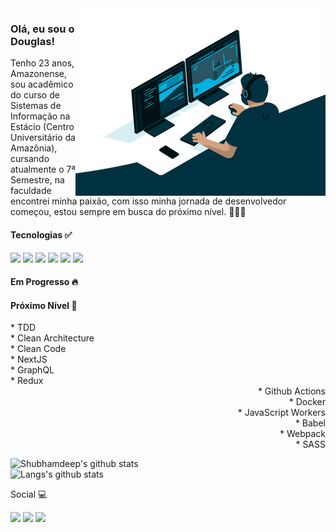 <img alt="GIF" src="https://github.com/douglasgomes98/douglasgomes98/blob/main/code.gif?raw=true" width="400px" height="300px" align="right" />

### Olá, eu sou o Douglas!

<p align="left">
 Tenho 23 anos, Amazonense, sou acadêmico do curso de Sistemas de Informação na Estácio (Centro Universitário da Amazônia), cursando atualmente o 7ª Semestre, na faculdade encontrei minha paixão, com isso minha jornada de desenvolvedor começou, estou sempre em busca do próximo nível. 👨🏽‍💻 
</p>

 #### Tecnologias ✅ 
 
<p>
 <img src="https://img.shields.io/badge/ReactJS-61dafb?style=for-the-badge&logo=react&logoColor=61dafb&color=282c34"/></a>
 <img src="https://img.shields.io/badge/node%20-39933.svg?&style=for-the-badge&logo=node.js&logoColor=black"/></a>
 <img src="https://img.shields.io/badge/React Native-61dafb?style=for-the-badge&logo=react&logoColor=61dafb&color=282c34"/></a>
 <img src="https://img.shields.io/badge/typescript%20-%23007acc.svg?&style=for-the-badge&logo=typescript&logoColor=white"/></a>
 <img src="https://img.shields.io/badge/styled%20components%20-%23DB7093.svg?&style=for-the-badge&logo=styled-components&logoColor=white"/></a>
 <img src="https://img.shields.io/badge/redux%20-%23764ABC.svg?&style=for-the-badge&logo=redux&logoColor=white"/></a>
</p>


#### Em Progresso 🔥

#### Próximo Nível 🚀


<div align="left">
 * TDD <br/>
 * Clean Architecture <br/>
 * Clean Code <br/>
 * NextJS <br/>
 * GraphQL <br/>
 * Redux
</div>

<div align="right">
* Github Actions <br/>
* Docker <br/>
* JavaScript Workers <br/>
* Babel <br/>
* Webpack <br/>
* SASS <br/>
</div>

![Shubhamdeep's github stats](https://github-readme-stats.vercel.app/api?username=douglasgomes98&show_icons=true&hide_border=true&theme=radical&count_private=true)
<br/>
![Langs's github stats](https://github-readme-stats.vercel.app/api/top-langs/?username=douglasgomes98&layout=compact&theme=radical&hide_border=true&count_private=true)
<br/>

<p align="left">
  Social 💻
<br>

<p align="left">
  <a href="mailto:douglasgomes.rr@gmail.com" alt="Gmail" target="_blank">
    <img src="https://img.shields.io/badge/Gmail-D14836?style=for-the-badge&logo=gmail&logoColor=white&link=mailto:douglasgomes.rr@gmail.com"/></a>

  <a href="https://www.linkedin.com/in/douglas-gomes-071a61143" alt="Linkedin" target="_blank">
      <img src="https://img.shields.io/badge/LinkedIn-0077B5?style=for-the-badge&logo=linkedin&logoColor=white&link=https://www.linkedin.com/in/douglas-gomes-071a61143"/></a>

  <a href="https://api.whatsapp.com/send/?phone=05595991680720" alt="WhatsApp" target="_blank">
    <img src="https://img.shields.io/badge/Whatsapp-07bc4c?style=for-the-badge&logo=whatsapp&logoColor=white&link=https://api.whatsapp.com/send/?phone=05595991680720"/></a>  
</p>
